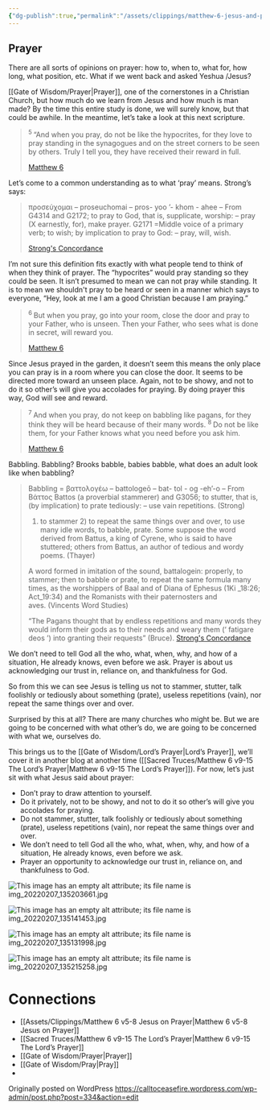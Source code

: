 ```yaml
---
{"dg-publish":true,"permalink":"/assets/clippings/matthew-6-jesus-and-prayer/"}
---
```


## Prayer

There are all sorts of opinions on prayer: how to, when to, what for, how long, what position, etc. What if we went back and asked Yeshua /Jesus?

[[Gate of Wisdom/Prayer\|Prayer]], one of the cornerstones in a Christian Church, but how much do we learn from Jesus and how much is man made? By the time this entire study is done, we will surely know, but that could be awhile. In the meantime, let’s take a look at this next scripture.

> <sup>5 </sup> “And when you pray, do not be like the hypocrites, for they love to pray standing in the synagogues and on the street corners to be seen by others. Truly I tell you, they have received their reward in full.
> 
> [Matthew 6](https://www.biblegateway.com/passage/?search=Matthew+6%3A5-7&version=NIV)

Let’s come to a common understanding as to what ‘pray’ means. Strong’s says:

> προσεύχομαι – proseuchomai – pros- yoo ’- khom - ahee – From G4314 and G2172; to pray to God, that is, supplicate, worship: – pray (X earnestly, for), make prayer. G2171 =Middle voice of a primary verb; to wish; by implication to pray to God: – pray, will, wish.
> 
> [Strong's Concordance](https://www.blueletterbible.org/lexicon/g4336/kjv/tr/0-1/)

I’m not sure this definition fits exactly with what people tend to think of when they think of prayer. The “hypocrites” would pray standing so they could be seen. It isn’t presumed to mean we can not pray while standing. It is to mean we shouldn't pray to be heard or seen in a manner which says to everyone, “Hey, look at me I am a good Christian because I am praying.”

> <sup>6 </sup> But when you pray, go into your room, close the door and pray to your Father, who is unseen. Then your Father, who sees what is done in secret, will reward you.
> 
> [Matthew 6](https://www.biblegateway.com/passage/?search=Matthew+6%3A5-7&version=NIV)

Since Jesus prayed in the garden, it doesn’t seem this means the only place you can pray is in a room where you can close the door. It seems to be directed more toward an unseen place. Again, not to be showy, and not to do it so other’s will give you accolades for praying. By doing prayer this way, God will see and reward.

> <sup>7 </sup> And when you pray, do not keep on babbling like pagans, for they think they will be heard because of their many words. <sup>8 </sup> Do not be like them, for your Father knows what you need before you ask him.
> 
> [Matthew 6](https://www.biblegateway.com/passage/?search=Matthew+6%3A5-7&version=NIV)

Babbling. Babbling? Brooks babble, babies babble, what does an adult look like when babbling?

> Babbling = βαττολογέω – battologeō – bat- tol - og -eh’-o – From Βάττος Battos (a proverbial stammerer) and G3056; to stutter, that is, (by implication) to prate tediously: – use vain repetitions. (Strong)
> 
> 1) to stammer 2) to repeat the same things over and over, to use many idle words, to babble, prate. Some suppose the word derived from Battus, a king of Cyrene, who is said to have stuttered; others from Battus, an author of tedious and wordy poems. (Thayer)
> 
> A word formed in imitation of the sound, battalogein: properly, to stammer; then to babble or prate, to repeat the same formula many times, as the worshippers of Baal and of Diana of Ephesus (1Ki \_18:26; Act\_19:34) and the Romanists with their paternosters and aves. (Vincents Word Studies)
> 
> “The Pagans thought that by endless repetitions and many words they would inform their gods as to their needs and weary them (‘ fatigare deos ’) into granting their requests” (Bruce).
> [Strong's Concordance](https://www.blueletterbible.org/lexicon/g945/kjv/tr/0-1/)

We don’t need to tell God all the who, what, when, why, and how of a situation, He already knows, even before we ask. Prayer is about us acknowledging our trust in, reliance on, and thankfulness for God.

So from this we can see Jesus is telling us not to stammer, stutter, talk foolishly or tediously about something (prate), useless repetitions (vain), nor repeat the same things over and over.

Surprised by this at all? There are many churches who might be. But we are going to be concerned with what other’s do, we are going to be concerned with what we, ourselves do.

This brings us to the [[Gate of Wisdom/Lord’s Prayer\|Lord’s Prayer]], we’ll cover it in another blog at another time ([[Sacred Truces/Matthew 6 v9-15 The Lord’s Prayer\|Matthew 6 v9-15 The Lord’s Prayer]]). For now, let’s just sit with what Jesus said about prayer:

- Don’t pray to draw attention to yourself.
- Do it privately, not to be showy, and not to do it so other’s will give you accolades for praying.
- Do not stammer, stutter, talk foolishly or tediously about something (prate), useless repetitions (vain), nor repeat the same things over and over.
- We don’t need to tell God all the who, what, when, why, and how of a situation, He already knows, even before we ask.
- Prayer an opportunity to acknowledge our trust in, reliance on, and thankfulness to God.

![This image has an empty alt attribute; its file name is img_20220207_135203661.jpg](https://calltoceasefire.files.wordpress.com/2022/02/img_20220207_135203661.jpg)



![This image has an empty alt attribute; its file name is img_20220207_135141453.jpg](https://calltoceasefire.files.wordpress.com/2022/02/img_20220207_135141453.jpg)



![This image has an empty alt attribute; its file name is img_20220207_135131998.jpg](https://calltoceasefire.files.wordpress.com/2022/02/img_20220207_135131998.jpg)



![This image has an empty alt attribute; its file name is img_20220207_135215258.jpg](https://calltoceasefire.files.wordpress.com/2022/02/img_20220207_135215258.jpg)

# Connections
- [[Assets/Clippings/Matthew 6 v5-8 Jesus on Prayer\|Matthew 6 v5-8 Jesus on Prayer]]
- [[Sacred Truces/Matthew 6 v9-15 The Lord’s Prayer\|Matthew 6 v9-15 The Lord’s Prayer]]
- [[Gate of Wisdom/Prayer\|Prayer]]
- [[Gate of Wisdom/Pray\|Pray]]
- 



Originally posted on WordPress https://calltoceasefire.wordpress.com/wp-admin/post.php?post=334&action=edit